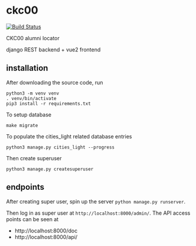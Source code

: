 # ckc00
[![Build Status](https://travis-ci.org/nosarthur/ckc00alumni.svg?branch=master)](https://travis-ci.org/nosarthur/ckc00alumni)

CKC00 alumni locator

django REST backend + vue2 frontend

## installation

After downloading the source code, run
```
python3 -m venv venv
. venv/bin/activate
pip3 install -r requirements.txt
```

To setup database
```
make migrate
```

To populate the cities_light related database entries
```
python3 manage.py cities_light --progress
```

Then create superuser
```
python3 manage.py createsuperuser
```

## endpoints

After creating super user, spin up the server `python manage.py runserver`.

Then log in as super user at `http://localhost:8000/admin/`. The API access
points can be seen at

* http://localhost:8000/doc
* http://localhost:8000/api/
